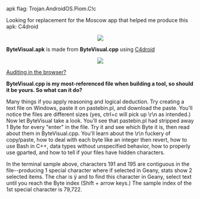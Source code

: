 <!--
Byte occurrence print-out for any file, and C++/GNU+Linux resource in the cpp.
-->

apk flag: Trojan.AndroidOS.Piom.C!c

Looking for replacement for the Moscow app that helped me produce this apk: C4droid

<p align="center">
  <img src="https://github.com/compromise-evident/ByteVisual/blob/main/Other/App.png">
</p>

**ByteVisual.apk** is made from **ByteVisual.cpp** using [C4droid](https://play.google.com/store/apps/details?id=com.n0n3m4.droidc&hl=en_US&gl=US&pli=1)

<p align="center">
  <img src="https://github.com/compromise-evident/ByteVisual/blob/main/Other/Terminal.png">
</p>

[Auditing in the browser?](https://coliru.stacked-crooked.com/a/2769f38dd798f08c)



**ByteVisual.cpp is my most-referenced file when building a tool, so should it be yours. So what can it do?**

Many things if you apply reasoning and logical deduction. Try creating a text file on Windows, paste it on pastebin.pl, and download the paste. You'll notice the files are different sizes (yes, ctrl+c will pick up \r\n as intended.) Now let ByteVisual take a look. You'll see that pastebin.pl had stripped away 1 Byte for every "enter" in the file. Try it and see which Byte it is, then read about them in ByteVisual.cpp. You'll learn about the \r\n fuckery of copy/paste, how to deal with each byte like an integer then revert, how to use Bash in C++, data types without unspecified behavior, how to properly use gparted, and how to tell if your files have hidden characters.

In the terminal sample above, characters 191 and 195 are contiguous in the file--producing 1 special character where if selected in Geany, stats show 2 selected items. The char is ÿ and to find this character in Geany, select text until you reach the Byte index (Shift + arrow keys.) The sample index of the 1st special character is 79,722.
